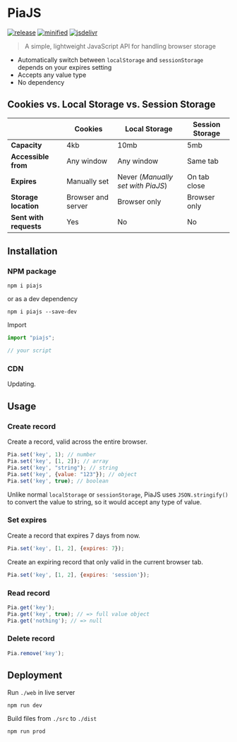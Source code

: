 # PiaJS

[![release](https://badgen.net/github/release/phucbm/pia/)](https://github.com/phucbm/pia/releases/latest)
[![minified](https://badgen.net/badge/minified/2KB/cyan)](https://www.jsdelivr.com/package/gh/phucbm/pia)
[![jsdelivr](https://data.jsdelivr.com/v1/package/gh/phucbm/pia/badge?style=rounded)](https://www.jsdelivr.com/package/gh/phucbm/pia)

> A simple, lightweight JavaScript API for handling browser storage

- Automatically switch between `localStorage` and `sessionStorage` depends on your expires setting
- Accepts any value type
- No dependency

## Cookies vs. Local Storage vs. Session Storage

|                        | Cookies            | Local Storage                     | Session Storage | 
|------------------------|--------------------|-----------------------------------|-----------------|
| **Capacity**           | 4kb                | 10mb                              | 5mb             |
| **Accessible from**    | Any window         | Any window                        | Same tab        |
| **Expires**            | Manually set       | Never (_Manually set with PiaJS_) | On tab close    |
| **Storage location**   | Browser and server | Browser only                      | Browser only    |
| **Sent with requests** | Yes                | No                                | No              |

## Installation

### NPM package

```shell
npm i piajs
```

or as a dev dependency

```shell
npm i piajs --save-dev
```

Import

```js
import "piajs";

// your script
```

### CDN

Updating.

## Usage

### Create record

Create a record, valid across the entire browser.

```js
Pia.set('key', 1); // number
Pia.set('key', [1, 2]); // array
Pia.set('key', "string"); // string
Pia.set('key', {value: "123"}); // object
Pia.set('key', true); // boolean
```

Unlike normal `localStorage` or `sessionStorage`, PiaJS uses `JSON.stringify()` to convert the value to string, so it
would accept
any type of value.

### Set expires

Create a record that expires 7 days from now.

```js
Pia.set('key', [1, 2], {expires: 7});
```

Create an expiring record that only valid in the current browser tab.

```js
Pia.set('key', [1, 2], {expires: 'session'});
```

### Read record

```js
Pia.get('key');
Pia.get('key', true); // => full value object
Pia.get('nothing'); // => null
```

### Delete record

```js
Pia.remove('key');
```

## Deployment

Run `./web` in live server

```shell
npm run dev
```

Build files from `./src` to `./dist`

```shell
npm run prod
```

<!---
Build sources from `./web` to `./build`

```shell
npm run build
```

Build files from `./src` to `./dist` then publish to `npm`

```shell
npm run publish
```
--->